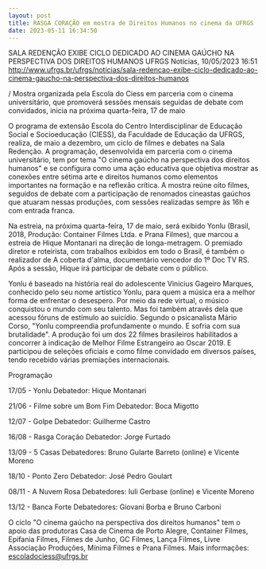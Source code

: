 ```yaml
---
layout: post
title: RASGA CORAÇÃO em mostra de Direitos Humanos no cinema da UFRGS
date: 2023-05-11 16:34:50
---
```

SALA REDENÇÃO EXIBE CICLO DEDICADO AO CINEMA GAÚCHO NA PERSPECTIVA DOS DIREITOS HUMANOS
UFRGS Notícias, 10/05/2023 16:51
http://www.ufrgs.br/ufrgs/noticias/sala-redencao-exibe-ciclo-dedicado-ao-cinema-gaucho-na-perspectiva-dos-direitos-humanos

/ Mostra organizada pela Escola do Ciess em parceria com o cinema universitário, que promoverá sessões mensais seguidas de debate com convidados, inicia na próxima quarta-feira, 17 de maio

O programa de extensão Escola do Centro Interdisciplinar de Educação Social e Socioeducação (CIESS), da Faculdade de Educação da UFRGS, realiza, de maio a dezembro, um ciclo de filmes e debates na Sala Redenção. A programação, desenvolvida em parceria com o cinema universitário, tem por tema "O cinema gaúcho na perspectiva dos direitos humanos" e se configura como uma ação educativa que objetiva mostrar as conexões entre sétima arte e direitos humanos como elementos importantes na formação e na reflexão crítica. A mostra reúne oito filmes, seguidos de debate com a participação de renomados cineastas gaúchos que atuaram nessas produções, com sessões realizadas sempre às 16h e com entrada franca.

Na estreia, na próxima quarta-feira, 17 de maio, será exibido Yonlu (Brasil, 2018, Produção: Container Filmes Ltda. e Prana Filmes), que marcou a estreia de Hique Montanari na direção de longa-metragem. O premiado diretor e roteirista, com trabalhos exibidos em todo o Brasil, é também o realizador de A coberta d'alma, documentário vencedor do 1º Doc TV RS. Após a sessão, Hique irá participar de debate com o público.

Yonlu é baseado na história real do adolescente Vinicius Gageiro Marques, conhecido pelo seu nome artístico Yonlu, para quem a música era a melhor forma de enfrentar o desespero. Por meio da rede virtual, o músico conquistou o mundo com seu talento. Mas foi também através dela que acessou fóruns de estímulo ao suicídio. Segundo o psicanalista Mário Corso, "Yonlu compreendia profundamente o mundo. E sofria com sua brutalidade". A produção foi um dos 22 filmes brasileiros habilitados a concorrer à indicação de Melhor Filme Estrangeiro ao Oscar 2019. E participou de seleções oficiais e como filme convidado em diversos países, tendo recebido várias premiações internacionais.

Programação

17/05 - Yonlu
Debatedor: Hique Montanari

21/06 - Filme sobre um Bom Fim
Debatedor: Boca Migotto

12/07 - Golpe
Debatedor: Guilherme Castro

16/08 - Rasga Coração
Debatedor: Jorge Furtado

13/09 - 5 Casas
Debatedores: Bruno Gularte Barreto (online) e Vicente Moreno

18/10 - Ponto Zero
Debatedor: José Pedro Goulart

08/11 - A Nuvem Rosa
Debatedores: Iuli Gerbase (online) e Vicente Moreno

13/12 - Banca Forte
Debatedores: Giovani Borba e Bruno Carboni

O ciclo "O cinema gaúcho na perspectiva dos direitos humanos" tem o apoio das produtoras Casa de Cinema de Porto Alegre, Container Filmes, Epifania Filmes, Filmes de Junho, GC Filmes, Lança Filmes, Livre Associação Produções, Mínima Filmes e Prana Filmes. Mais informações: escoladociess@ufrgs.br